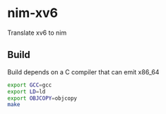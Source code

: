 # nim-xv6
Translate xv6 to nim


## Build


Build depends on a C compiler that can emit x86_64

```bash
export GCC=gcc
export LD=ld
export OBJCOPY=objcopy
make


